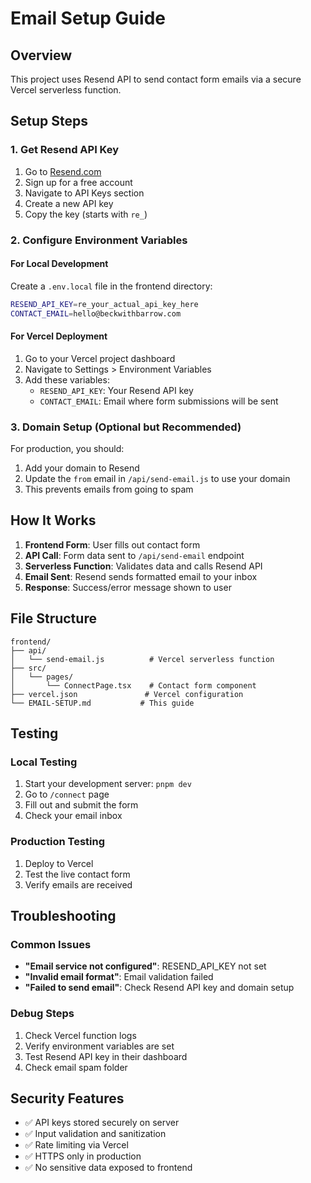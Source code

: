 # Email Setup Guide

## Overview
This project uses Resend API to send contact form emails via a secure Vercel serverless function.

## Setup Steps

### 1. Get Resend API Key
1. Go to [Resend.com](https://resend.com)
2. Sign up for a free account
3. Navigate to API Keys section
4. Create a new API key
5. Copy the key (starts with `re_`)

### 2. Configure Environment Variables

#### For Local Development
Create a `.env.local` file in the frontend directory:
```bash
RESEND_API_KEY=re_your_actual_api_key_here
CONTACT_EMAIL=hello@beckwithbarrow.com
```

#### For Vercel Deployment
1. Go to your Vercel project dashboard
2. Navigate to Settings > Environment Variables
3. Add these variables:
   - `RESEND_API_KEY`: Your Resend API key
   - `CONTACT_EMAIL`: Email where form submissions will be sent

### 3. Domain Setup (Optional but Recommended)
For production, you should:
1. Add your domain to Resend
2. Update the `from` email in `/api/send-email.js` to use your domain
3. This prevents emails from going to spam

## How It Works

1. **Frontend Form**: User fills out contact form
2. **API Call**: Form data sent to `/api/send-email` endpoint
3. **Serverless Function**: Validates data and calls Resend API
4. **Email Sent**: Resend sends formatted email to your inbox
5. **Response**: Success/error message shown to user

## File Structure
```
frontend/
├── api/
│   └── send-email.js          # Vercel serverless function
├── src/
│   └── pages/
│       └── ConnectPage.tsx    # Contact form component
├── vercel.json               # Vercel configuration
└── EMAIL-SETUP.md           # This guide
```

## Testing

### Local Testing
1. Start your development server: `pnpm dev`
2. Go to `/connect` page
3. Fill out and submit the form
4. Check your email inbox

### Production Testing
1. Deploy to Vercel
2. Test the live contact form
3. Verify emails are received

## Troubleshooting

### Common Issues
- **"Email service not configured"**: RESEND_API_KEY not set
- **"Invalid email format"**: Email validation failed
- **"Failed to send email"**: Check Resend API key and domain setup

### Debug Steps
1. Check Vercel function logs
2. Verify environment variables are set
3. Test Resend API key in their dashboard
4. Check email spam folder

## Security Features
- ✅ API keys stored securely on server
- ✅ Input validation and sanitization
- ✅ Rate limiting via Vercel
- ✅ HTTPS only in production
- ✅ No sensitive data exposed to frontend
